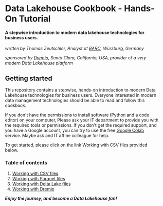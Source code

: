 # Data Lakehouse Cookbook - Hands-On Tutorial

#### A stepwise introduction to modern data lakehouse technologies for business users.


*written by Thomas Zeutschler, Analyst at [BARC](https://barc.com), Würzburg, Germany*
 
*sponsored by [Dremio](https://www.dremio.com), Santa Clara, California, USA, provider of a very modern Data Lakehouse platform*

## Getting started
This repository contains a stepwise, hands-on introduction to modern Data Lakehouse technologies for business users.
Everyone interested in modern data management technologies should be able to read and follow this cookbook.

If you don't have the permissions to install software (Python and a code editor) on your computer, 
Please ask your IT department to provide you with the required tools or permissions. If you don't 
get the required support, and you have a Google account, you can try to use the free 
[Google Colab](https://colab.research.google.com/notebooks/intro.ipynb) service. Maybe
ask and IT affine colleague for help. 

To get started, please click on the link [Working with CSV files](01_working_with_csv_files.ipynb) provided below.


### Table of contents

1. [Working with CSV files](01_working_with_csv_files.ipynb)
2. [Working with Parquet files](02_from_csv_to_parquet_files.ipynb)
3. [Working with Delta Lake files](03_lightning_fast_sql_analysis.ipynb)
4. [Working with Dremio](04_data_lakehouse_magic.ipynb)

***Enjoy the journey, and become a Data Lakehouse fan!***

